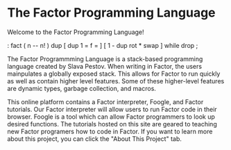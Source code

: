 # The Factor Programming Language

Welcome to the Factor Programming Language!

: fact ( n -- n! ) dup [ dup 1 = f = ] [ 1 - dup rot * swap ] while drop ;


The Factor Programmming Language is a stack-based programming language created by Slava Pestov.  When writing in Factor, the users mainpulates a globally exposed stack.  This allows for Factor to run quickly as well as contain higher level features.  Some of these higher-level features are dynamic types, garbage collection, and macros.

This online platform contains a Factor interpreter, Foogle, and Factor tutorials.  Our Factor interpreter will allow users to run Factor code in their browser.  Foogle is a tool which can allow Factor programmers to look up desired functions.  The tutorials hosted on this site are geared to teaching new Factor programers how to code in Factor.  If you want to learn more about this project, you can click the "About This Project" tab.
